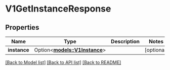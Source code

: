 # V1GetInstanceResponse

## Properties

Name | Type | Description | Notes
------------ | ------------- | ------------- | -------------
**instance** | Option<[**models::V1Instance**](v1Instance.md)> |  | [optional]

[[Back to Model list]](../README.md#documentation-for-models) [[Back to API list]](../README.md#documentation-for-api-endpoints) [[Back to README]](../README.md)


